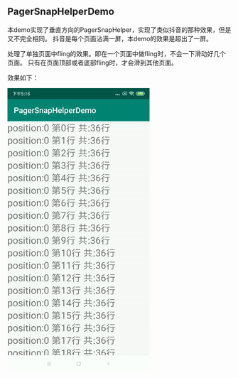 ## PagerSnapHelperDemo

本demo实现了垂直方向的PagerSnapHelper，实现了类似抖音的那种效果，但是又不完全相同。
抖音是每个页面沾满一屏，本demo的效果是超出了一屏。

处理了单独页面中fling的效果。即在一个页面中做fling时，不会一下滑动好几个页面。
只有在页面顶部或者底部fling时，才会滑到其他页面。



效果如下：

![](screenshot/ezgif-1-c16f602bf6c7.gif)
